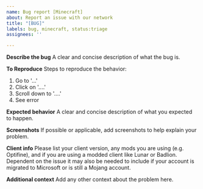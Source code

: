 ```yaml
---
name: Bug report [Minecraft]
about: Report an issue with our network
title: "[BUG]"
labels: bug, minecraft, status:triage
assignees: ''

---
```


**Describe the bug**
A clear and concise description of what the bug is.

**To Reproduce**
Steps to reproduce the behavior:
1. Go to '...'
2. Click on '....'
3. Scroll down to '....'
4. See error

**Expected behavior**
A clear and concise description of what you expected to happen.

**Screenshots**
If possible or applicable, add screenshots to help explain your problem.

**Client info**
Please list your client version, any mods you are using (e.g. Optifine), and if you are using a modded client like Lunar or Badlion. Dependent on the issue it may also be needed to include if your account is migrated to Microsoft or is still a Mojang account.

**Additional context**
Add any other context about the problem here.
